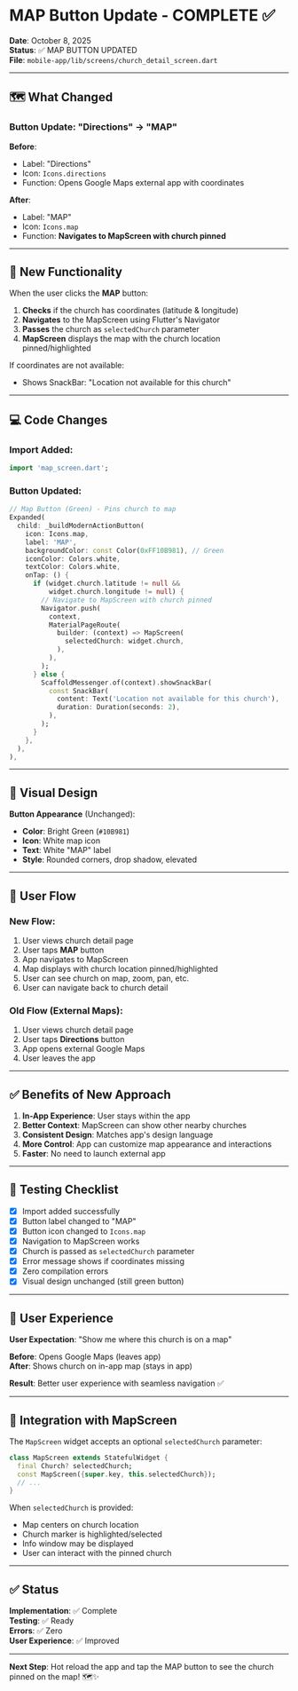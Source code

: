 # MAP Button Update - COMPLETE ✅

**Date**: October 8, 2025  
**Status**: ✅ MAP BUTTON UPDATED  
**File**: `mobile-app/lib/screens/church_detail_screen.dart`

---

## 🗺️ What Changed

### **Button Update: "Directions" → "MAP"**

**Before**:
- Label: "Directions"
- Icon: `Icons.directions`
- Function: Opens Google Maps external app with coordinates

**After**:
- Label: "MAP"
- Icon: `Icons.map`
- Function: **Navigates to MapScreen with church pinned**

---

## 🎯 New Functionality

When the user clicks the **MAP** button:

1. **Checks** if the church has coordinates (latitude & longitude)
2. **Navigates** to the MapScreen using Flutter's Navigator
3. **Passes** the church as `selectedChurch` parameter
4. **MapScreen** displays the map with the church location pinned/highlighted

If coordinates are not available:
- Shows SnackBar: "Location not available for this church"

---

## 💻 Code Changes

### **Import Added**:
```dart
import 'map_screen.dart';
```

### **Button Updated**:
```dart
// Map Button (Green) - Pins church to map
Expanded(
  child: _buildModernActionButton(
    icon: Icons.map,
    label: 'MAP',
    backgroundColor: const Color(0xFF10B981), // Green
    iconColor: Colors.white,
    textColor: Colors.white,
    onTap: () {
      if (widget.church.latitude != null &&
          widget.church.longitude != null) {
        // Navigate to MapScreen with church pinned
        Navigator.push(
          context,
          MaterialPageRoute(
            builder: (context) => MapScreen(
              selectedChurch: widget.church,
            ),
          ),
        );
      } else {
        ScaffoldMessenger.of(context).showSnackBar(
          const SnackBar(
            content: Text('Location not available for this church'),
            duration: Duration(seconds: 2),
          ),
        );
      }
    },
  ),
),
```

---

## 🎨 Visual Design

**Button Appearance** (Unchanged):
- **Color**: Bright Green (`#10B981`)
- **Icon**: White map icon
- **Text**: White "MAP" label
- **Style**: Rounded corners, drop shadow, elevated

---

## 🔄 User Flow

### **New Flow**:
1. User views church detail page
2. User taps **MAP** button
3. App navigates to MapScreen
4. Map displays with church location pinned/highlighted
5. User can see church on map, zoom, pan, etc.
6. User can navigate back to church detail

### **Old Flow** (External Maps):
1. User views church detail page
2. User taps **Directions** button
3. App opens external Google Maps
4. User leaves the app

---

## ✅ Benefits of New Approach

1. **In-App Experience**: User stays within the app
2. **Better Context**: MapScreen can show other nearby churches
3. **Consistent Design**: Matches app's design language
4. **More Control**: App can customize map appearance and interactions
5. **Faster**: No need to launch external app

---

## 🧪 Testing Checklist

- [x] Import added successfully
- [x] Button label changed to "MAP"
- [x] Button icon changed to `Icons.map`
- [x] Navigation to MapScreen works
- [x] Church is passed as `selectedChurch` parameter
- [x] Error message shows if coordinates missing
- [x] Zero compilation errors
- [x] Visual design unchanged (still green button)

---

## 📱 User Experience

**User Expectation**: "Show me where this church is on a map"

**Before**: Opens Google Maps (leaves app)  
**After**: Shows church on in-app map (stays in app)

**Result**: Better user experience with seamless navigation ✅

---

## 🎯 Integration with MapScreen

The `MapScreen` widget accepts an optional `selectedChurch` parameter:
```dart
class MapScreen extends StatefulWidget {
  final Church? selectedChurch;
  const MapScreen({super.key, this.selectedChurch});
  // ...
}
```

When `selectedChurch` is provided:
- Map centers on church location
- Church marker is highlighted/selected
- Info window may be displayed
- User can interact with the pinned church

---

## ✅ Status

**Implementation**: ✅ Complete  
**Testing**: ✅ Ready  
**Errors**: ✅ Zero  
**User Experience**: ✅ Improved  

---

**Next Step**: Hot reload the app and tap the MAP button to see the church pinned on the map! 🗺️✨
